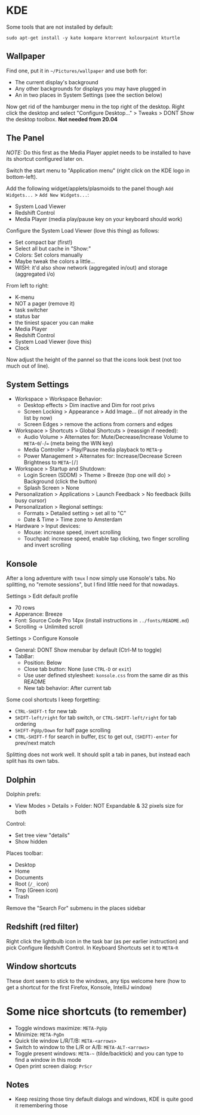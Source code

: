 # KDE

Some tools that are not installed by default:

```
sudo apt-get install -y kate kompare ktorrent kolourpaint kturtle
```


## Wallpaper

Find one, put it in `~/Pictures/wallpaper` and use both for:

* The current display's background
* Any other backgrounds for displays you may have plugged in
* An in two places in System Settings (see the section below)

Now get rid of the hamburger menu in the top right of the desktop. Right click the desktop
and select "Configure Desktop..." > Tweaks > DONT Show the desktop toolbox. **Not needed from 20.04**



## The Panel

*NOTE:* Do this first as the Media Player applet needs to be installed to have its shortcut configured later on.

Switch the start menu to "Application menu" (right click on the KDE logo in bottom-left).

Add the following widget/applets/plasmoids to the panel though `Add Widgets...` > `Add New Widgets...`:
 
* System Load Viewer
* Redshift Control
* Media Player (media play/pause key on your keyboard should work)

Configure the System Load Viewer (love this thing) as follows:
* Set compact bar (first!)
* Select all but cache in "Show:"
* Colors: Set colors manually
* Maybe tweak the colors a little...
* WISH: it'd also show network (aggregated in/out) and storage (aggregated i/o)

From left to right:
* K-menu
* NOT a pager (remove it)
* task switcher
* status bar
* the tiniest spacer you can make
* Media Player
* Redshift Control
* System Load Viewer (love this)
* Clock

Now adjust the height of the pannel so that the icons look best (not too much out of line).


## System Settings

* Workspace > Workspace Behavior:
  * Desktop effects > Dim inactive and Dim for root privs
  * Screen Locking > Appearance > Add Image... (if not already in the list by now)
  * Screen Edges > remove the actions from corners and edges
* Workspace > Shortcuts > Global Shortcuts > (reassign if needed):
  * Audio Volume > Alternates for: Mute/Decrease/Increase Volume to `META`-`0`/`-`/`=` (meta being the WIN key)
  * Media Controller > Play/Pause media playback to `META`-`p`
  * Power Management > Alternates for: Increase/Decrease Screen Brightness to `META`-`[`/`]`
* Workspace > Startup and Shutdown:
  * Login Screen (SDDM) > Theme > Breeze (top one will do) > Background (click the button)
  * Splash Screen > None
* Personalization > Applications > Launch Feedback > No feedback (kills busy cursor)
* Personalization > Regional settings:
  * Formats > Detailed setting > set all to "C"
  * Date & Time > Time zone to Amsterdam
* Hardware > Input devices:
  * Mouse: increase speed, invert scrolling
  * Touchpad: increase speed, enable tap clicking, two finger scrolling and invert scrolling


## Konsole

After a long adventure with `tmux` I now simply use Konsole's tabs. No splitting, no "remote sessions", but I find little need for that nowadays.

Settings > Edit default profile
* 70 rows
* Apperance: Breeze
* Font: Source Code Pro 14px (install instructions in `../fonts/README.md`)
* Scrolling -> Unlimited scroll

Settings > Configure Konsole
* General: DONT Show menubar by default (Ctrl-M to toggle)
* TabBar:
  * Position: Below
  * Close tab button: None (use `CTRL-D` or `exit`)
  * Use user defined stylesheet: `konsole.css` from the same dir as this README
  * New tab behavior: After current tab

Some cool shortcuts I keep forgetting:

* `CTRL-SHIFT-t` for new tab
* `SHIFT-left/right` for tab switch, or `CTRL-SHIFT-left/right` for tab ordering
* `SHIFT-PgUp/Down` for half page scrolling
* `CTRL-SHIFT-f` for search in buffer, `ESC` to get out, `(SHIFT)-enter` for prev/next match

Splitting does not work well. It should split a tab in panes, but instead each split has its own tabs.


## Dolphin

Dolphin prefs:
* View Modes > Details > Folder: NOT Expandable & 32 pixels size for both

Control:
* Set tree view "details"
* Show hidden

Places toolbar:
* Desktop
* Home
* Documents
* Root (`/_` icon)
* Tmp (Green icon)
* Trash

Remove the "Search For" submenu in the places sidebar


## Redshift (red filter)

Right click the lightbulb icon in the task bar (as per earlier instruction) and pick Configure Redshift Control. In Keyboard Shortcuts set it to `META`-`R`


## Window shortcuts

These dont seem to stick to the windows, any tips welcome here (how to get a shortcut for the first Firefox, Konsole, IntelliJ window)


# Some nice shortcuts (to remember)

* Toggle windows maximize: `META-PgUp`
* Minimize: `META-PgDn`
* Quick tile window L/R/T/B: `META-<arrows>`
* Switch to window to the L/R or A/B: `META-ALT-<arrows>`
* Toggle present windows: `META-~` (tilde/backtick) and you can type to find a window in this mode
* Open print screen dialog: `PrScr`


## Notes

* Keep resizing those tiny default dialogs and windows, KDE is quite good it remembering those




